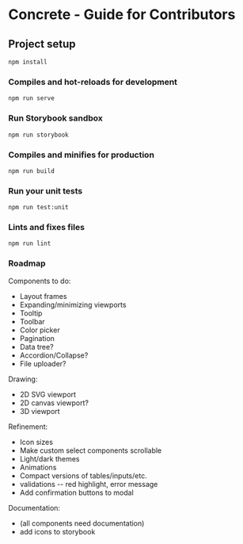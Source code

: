 # Concrete - Guide for Contributors

## Project setup
```
npm install
```

### Compiles and hot-reloads for development
```
npm run serve
```

### Run Storybook sandbox
```
npm run storybook
```

### Compiles and minifies for production
```
npm run build
```

### Run your unit tests
```
npm run test:unit
```

### Lints and fixes files
```
npm run lint
```

### Roadmap

Components to do:
  * Layout frames
  * Expanding/minimizing viewports
  * Tooltip
  * Toolbar
  * Color picker
  * Pagination
  * Data tree?
  * Accordion/Collapse?
  * File uploader?

Drawing:
  * 2D SVG viewport
  * 2D canvas viewport?
  * 3D viewport

Refinement:
  * Icon sizes
  * Make custom select components scrollable
  * Light/dark themes
  * Animations
  * Compact versions of tables/inputs/etc.
  * validations -- red highlight, error message
  * Add confirmation buttons to modal

Documentation:
  * (all components need documentation)
  * add icons to storybook
